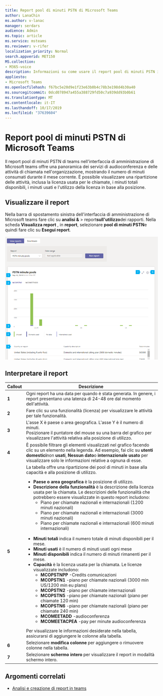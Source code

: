 ```yaml
---
title: Report pool di minuti PSTN di Microsoft Teams
author: LanaChin
ms.author: v-lanac
manager: serdars
audience: Admin
ms.topic: article
ms.service: msteams
ms.reviewer: v-rifer
localization_priority: Normal
search.appverid: MET150
MS.collection:
- M365-voice
description: Informazioni su come usare il report pool di minuti PSTN in teams nell'interfaccia di amministrazione di Microsoft teams per visualizzare il numero di minuti consumati durante il mese corrente all'interno dell'organizzazione.
appliesto:
- Microsoft Teams
ms.openlocfilehash: f67bc5e20d9e1f23e63b0b4c78b3e198d4b30a40
ms.sourcegitcommit: 0dcd078947a455a388729fd50c7a939dd93b0b61
ms.translationtype: MT
ms.contentlocale: it-IT
ms.lasthandoff: 10/17/2019
ms.locfileid: "37639604"
---
```

# <a name="microsoft-teams-pstn-minute-pools-report"></a>Report pool di minuti PSTN di Microsoft Teams

Il report pool di minuti PSTN di teams nell'interfaccia di amministrazione di Microsoft teams offre una panoramica dei servizi di audioconferenza e delle attività di chiamata nell'organizzazione, mostrando il numero di minuti consumati durante il mese corrente. È possibile visualizzare una ripartizione delle attività, inclusa la licenza usata per le chiamate, i minuti totali disponibili, i minuti usati e l'utilizzo della licenza in base alla posizione.

## <a name="view-the-report"></a>Visualizzare il report

Nella barra di spostamento sinistra dell'interfaccia di amministrazione di Microsoft teams fare clic su **analisi &** > report**sull'utilizzo**dei rapporti. Nella scheda **Visualizza report** , in **report**, selezionare **pool di minuti PSTN**e quindi fare clic su **Esegui report**.

![Screenshot del report pool di minuti PSTN di teams nell'interfaccia di amministrazione](../media/teams-reports-pstn-minute-pools-with-callouts.png "Screenshot del report pool di minuti PSTN di teams nell'interfaccia di amministrazione di Microsoft teams con callout numerati")

## <a name="interpret-the-report"></a>Interpretare il report

|Callout |Descrizione  |
|--------|-------------|
|**1**   |Ogni report ha una data per quando è stata generata. In genere, i report presentano una latenza di 24-48 ore dal momento dell'attività. |
|**2**   |Fare clic su una funzionalità (licenza) per visualizzare le attività per tale funzionalità. |
|**3**   |L'asse X è paese o area geografica. L'asse Y è il numero di minuti. <br>Posizionare il puntatore del mouse su una barra del grafico per visualizzare l'attività relativa alla posizione di utilizzo.  |
|**4**   |È possibile filtrare gli elementi visualizzati nel grafico facendo clic su un elemento nella legenda. Ad esempio, fai clic su **utenti domestici**non **usati**, **Nessun dato**o **internazionale usato** per visualizzare solo le informazioni relative a ognuna di esse. |
|**5**   |La tabella offre una ripartizione dei pool di minuti in base alla capacità e alla posizione di utilizzo. <ul><li>**Paese o area geografica** è la posizione di utilizzo. </li><li>**Descrizione della funzionalità** è la descrizione della licenza usata per la chiamata.  Le descrizioni delle funzionalità che potrebbero essere visualizzate in questo report includono: <ul><li>Piano per chiamate nazionali e internazionali (1200 minuti nazionali)</li><li>Piano per chiamate nazionali e internazionali (3000 minuti nazionali)</li><li>Piano per chiamate nazionali e internazionali (600 minuti internazionali)</li></ul></li><br><li>**Minuti totali** indica il numero totale di minuti disponibili per il mese.</li><li>**Minuti usati** è il numero di minuti usati ogni mese</li> <li>**Minuti disponibili** indica il numero di minuti rimanenti per il mese.</li><li>**Capacità** è la licenza usata per la chiamata. Le licenze visualizzate includono:<ul><li>**MCOPSTNPP** -Credits comunicazioni</li><li>**MCOPSTN1** -piano per chiamate nazionali (3000 min US/1200 min eu plans)</li><li>**MCOPSTN2** -piano per chiamate internazionali</li><li>**MCOPSTN5** -piano per chiamate nazionali (piano per chiamate 120 min)</li><li>**MCOPSTN6** -piano per chiamate nazionali (piano per chiamate 240 min)</li><li>**MCOMEETADD** -audioconferenza</li><li>**MCOMEETACPEA** -pay per minute audioconferenza</li></ul></li> </ul> Per visualizzare le informazioni desiderate nella tabella, assicurarsi di aggiungere le colonne alla tabella.|
|**6**   |Selezionare **modifica colonne** per aggiungere o rimuovere colonne nella tabella.|
|**7**   |Selezionare **schermo intero** per visualizzare il report in modalità schermo intero.|

## <a name="related-topics"></a>Argomenti correlati

- [Analisi e creazione di report in teams](teams-reporting-reference.md)